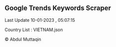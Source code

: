 

## Google Trends Keywords Scraper 
 
Last Update 10-01-2023 , 05:07:15

Country List :
VIETNAM.json



© Abdul Muttaqin 
